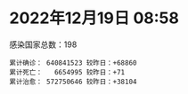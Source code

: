 
# 2022年12月19日 08:58
感染国家总数：198
```
累计确诊： 640841523 较昨日：+68860
累计死亡：   6654995 较昨日：+71
累计治愈： 572750646 较昨日：+38104
```
<div id="main" style="width:100%;height:800px;margin-bottom:10px;"></div>
<div id="second" style="width:100%;height:1000px;margin-bottom:10px;"></div>
<div id="third" style="width:100%;height:1000px;margin-bottom:10px;"></div>
<div id="last" style="width:100%;height:3000px;"></div>

<script>
import * as echarts from "echarts";
export default {
  mounted () {
    this.chart = echarts.init(document.getElementById("main"), "dark")
    this.secondChart = echarts.init(document.getElementById("second"), "dark")
    this.thirdChart = echarts.init(document.getElementById("third"), "dark")
    this.lastChart = echarts.init(document.getElementById("last"), "dark")
    var option = {
      tooltip: { trigger: "axis", axisPointer: { type: "shadow" } },
      legend: {},
      grid: { left: "3%", right: "4%", bottom: "3%", containLabel: true },
      xAxis: { type: "value" },
      yAxis: {
        type: "category", data: ["意大利","日本","韩国","巴西","德国","法国","印度","美国",]
      },
      series: [
        { name: "新增确诊", type: "bar", stack: "total", label: { show: true }, emphasis: { focus: "series" }, data: [0,0,0,11716,0,37264,155,7661,] }, 
        { name: "累计确诊", type: "bar", stack: "total", label: { show: true }, emphasis: { focus: "series" }, data: [24884034,27116473,28188293,35914141,36980882,38891692,44677209,101760135,] }, 
        { name: "新增死亡", type: "bar", stack: "total", label: { show: true }, emphasis: { focus: "series" }, data: [0,0,0,24,0,0,0,2,] }, 
        { name: "累计死亡", type: "bar", stack: "total", label: { show: true }, emphasis: { focus: "series" }, data: [183138,53319,31395,691854,159884,160359,530672,1112967,] }, 
        { name: "累计治愈", type: "bar", stack: "total", label: { show: true }, emphasis: { focus: "series" }, data: [24215242,20921895,27067381,34542868,36236300,37526244,44141728,98837502,] },]
    }
    this.chart.setOption(option);
    var secondOption = {
      tooltip: { trigger: "axis", axisPointer: { type: "shadow" } },
      legend: {},
      grid: { left: "3%", right: "4%", bottom: "3%", containLabel: true },
      xAxis: { type: "value" },
      yAxis: {
        type: "category", data: ["墨西哥","伊朗","荷兰","阿根廷","澳大利亚","越南","西班牙","土耳其","俄罗斯","英国",]
      },
      series: [
        { name: "新增确诊", type: "bar", stack: "total", label: { show: true }, emphasis: { focus: "series" }, data: [0,0,0,0,0,0,0,0,0,0,] }, 
        { name: "累计确诊", type: "bar", stack: "total", label: { show: true }, emphasis: { focus: "series" }, data: [7188862,7560444,8556131,9766975,10972385,11522927,13651239,17042722,21716074,24318154,] }, 
        { name: "新增死亡", type: "bar", stack: "total", label: { show: true }, emphasis: { focus: "series" }, data: [0,0,0,0,0,0,0,0,0,0,] }, 
        { name: "累计死亡", type: "bar", stack: "total", label: { show: true }, emphasis: { focus: "series" }, data: [330795,144664,22942,130041,16692,43179,116658,101492,393000,213892,] }, 
        { name: "累计治愈", type: "bar", stack: "total", label: { show: true }, emphasis: { focus: "series" }, data: [6430349,7335710,8510349,9593883,10546102,10610266,13444388,0,21109668,24692,] },]
    }
    this.secondChart.setOption(secondOption);
    var thirdOption = {
      tooltip: { trigger: "axis", axisPointer: { type: "shadow" } },
      legend: {},
      grid: { left: "3%", right: "4%", bottom: "3%", containLabel: true },
      xAxis: { type: "value" },
      yAxis: {
        type: "category", data: ["以色列","智利","马来西亚","乌克兰","希腊","葡萄牙","奥地利","哥伦比亚","波兰","印度尼西亚",]
      },
      series: [
        { name: "新增确诊", type: "bar", stack: "total", label: { show: true }, emphasis: { focus: "series" }, data: [578,3459,847,0,0,0,3992,0,0,0,] }, 
        { name: "累计确诊", type: "bar", stack: "total", label: { show: true }, emphasis: { focus: "series" }, data: [4748001,4983092,5017863,5350380,5500737,5551364,5648626,6330409,6361588,6709597,] }, 
        { name: "新增死亡", type: "bar", stack: "total", label: { show: true }, emphasis: { focus: "series" }, data: [0,25,6,0,0,0,1,0,0,0,] }, 
        { name: "累计死亡", type: "bar", stack: "total", label: { show: true }, emphasis: { focus: "series" }, data: [11954,62875,36806,110696,34614,25643,21317,141996,118429,160398,] }, 
        { name: "累计治愈", type: "bar", stack: "total", label: { show: true }, emphasis: { focus: "series" }, data: [4724347,4909880,4965321,5228449,5421520,5511075,5576314,6150571,5335940,6519504,] },]
    }
    this.thirdChart.setOption(thirdOption);
    var lastOption = {
      tooltip: { trigger: "axis", axisPointer: { type: "shadow" } },
      legend: {},
      grid: { left: "3%", right: "4%", bottom: "3%", containLabel: true },
      xAxis: { type: "value" },
      yAxis: {
        type: "category", data: ["朝鲜","西撒哈拉","蒙特塞拉特岛","梵蒂冈","红宝石公主号","钻石公主号","圣文森特岛","列支敦士登公国","安圭拉","圣多美和普林西比","特克斯和凯科斯群岛","圣基茨和尼维斯","乍得","塞拉利昂","利比里亚","几内亚比绍","科摩罗","安提瓜和巴布达","尼日尔","厄立特里亚","也门","冈比亚","中非共和国","吉布提","多米尼克","摩纳哥","萨摩亚","赤道几内亚","塔吉克斯坦","南苏丹","尼加拉瓜","格林纳达","直布罗陀","布基纳法索","圣马力诺","东帝汶","刚果（布）","索马里","贝宁","圣卢西亚","马里","海地","莱索托","巴哈马","几内亚","多哥","坦桑尼亚","毛里求斯","阿鲁巴","巴布亚新几内亚","安道尔","加蓬","塞舌尔","布隆迪","叙利亚","不丹","佛得角","毛里塔尼亚","苏丹","马达加斯加","斐济","伯利兹","圭亚那","斯威士兰","法属波利尼西亚","新喀里多尼亚","苏里南","科特迪瓦","马拉维","塞内加尔","刚果（金）","法属圭亚那","巴巴多斯","安哥拉","马耳他","喀麦隆","卢旺达","柬埔寨","波多黎各","牙买加","乌干达","纳米比亚","加纳","马尔代夫","特立尼达和多巴哥","萨尔瓦多","吉尔吉斯斯坦","阿富汗","冰岛","老挝","马提尼克岛","莫桑比克","乌兹别克斯坦","津巴布韦","文莱","尼日利亚","阿尔及利亚","黑山","卢森堡","博茨瓦纳","阿尔巴尼亚","赞比亚","肯尼亚","北马其顿","阿曼","波黑","亚美尼亚","洪都拉斯","卡塔尔","埃塞俄比亚","利比亚","埃及","委内瑞拉","摩尔多瓦","爱沙尼亚","巴勒斯坦","塞浦路斯","缅甸","多米尼加","科威特","斯里兰卡","巴林","巴拉圭","阿塞拜疆","沙特阿拉伯","拉脱维亚","白俄罗斯","乌拉圭","尼泊尔","蒙古国","巴拿马","厄瓜多尔","阿联酋","古巴","玻利维亚","突尼斯","哥斯达黎加","危地马拉","黎巴嫩","克罗地亚","摩洛哥","立陶宛","斯洛文尼亚","保加利亚","哈萨克斯坦","芬兰","挪威","巴基斯坦","爱尔兰","约旦","格鲁吉亚","斯洛伐克","新西兰","孟加拉国","匈牙利","新加坡","塞尔维亚","伊拉克","瑞典","丹麦","罗马尼亚","南非","菲律宾","瑞士","秘鲁","加拿大","捷克","比利时","泰国",]
      },
      series: [
        { name: "新增确诊", type: "bar", stack: "total", label: { show: true }, emphasis: { focus: "series" }, data: [0,0,0,0,0,0,0,0,0,0,0,0,0,0,0,0,0,0,0,0,0,0,0,0,0,0,3,0,0,0,0,0,0,0,0,0,0,0,0,0,3,0,0,0,0,0,0,0,0,0,0,0,0,0,0,0,5,0,0,63,0,0,0,30,0,0,0,0,0,0,0,0,0,0,0,0,0,0,0,0,0,0,0,0,0,0,0,0,0,0,0,0,0,0,0,0,6,26,0,0,15,0,16,0,0,0,0,0,257,77,0,0,0,0,0,0,0,4,0,0,5,52,0,72,0,0,0,0,0,0,0,0,0,23,0,0,0,607,0,0,38,0,0,46,0,0,102,0,0,0,0,0,0,0,0,838,900,0,0,0,0,0,0,0,0,0,0,0,0,] }, 
        { name: "累计确诊", type: "bar", stack: "total", label: { show: true }, emphasis: { focus: "series" }, data: [1,10,11,29,620,712,2298,3026,3904,6279,6463,6560,7648,7760,8043,8848,8979,9106,9931,10189,11945,12586,15311,15690,15760,15833,15970,17186,17786,18368,18491,19613,20252,21631,22615,23379,25375,27300,27982,29550,32767,33876,34490,37491,38191,39339,40806,41363,43693,46557,47606,48973,50355,51018,57423,62521,63164,63425,63663,67684,68451,69376,71757,73992,77704,78244,81581,87911,88220,88891,94970,96389,104944,104946,116114,123993,132811,138387,151732,152669,169810,169946,171023,185651,185708,201785,206553,207037,207771,217373,224826,230816,248625,259356,261440,266381,271174,284352,297757,327511,333650,333746,342336,345197,399119,400769,445881,461988,486484,496160,507112,515645,549085,595745,610393,620816,625562,633555,650990,662747,671813,697810,778895,825409,826516,970286,994037,998047,1000945,1007025,1015970,1024914,1046170,1111670,1130165,1147282,1152466,1184754,1221640,1259369,1270820,1283384,1288339,1290186,1400088,1428446,1472301,1575585,1684717,1746997,1808085,1857968,2019685,2036928,2176249,2189349,2435177,2464375,2651702,3157132,3301662,4046603,4056239,4351857,4412141,4440839,4572868,4658298,4715489,] }, 
        { name: "新增死亡", type: "bar", stack: "total", label: { show: true }, emphasis: { focus: "series" }, data: [0,0,0,0,0,0,0,0,0,0,0,0,0,0,0,0,0,0,0,0,0,0,0,0,0,0,0,0,0,0,0,0,0,0,0,0,0,0,0,0,0,0,0,0,0,0,0,0,0,0,0,0,0,0,0,0,0,0,0,1,0,0,0,0,0,0,0,0,0,0,0,0,0,0,0,0,0,0,0,0,0,0,0,0,0,0,0,0,0,0,0,0,0,0,0,0,0,0,0,0,0,0,4,0,0,0,0,0,0,0,0,0,0,0,0,0,0,0,0,0,0,0,0,0,0,0,0,0,0,0,0,0,0,0,0,0,0,1,0,0,0,0,0,1,0,0,0,0,0,0,0,0,0,0,0,0,6,0,0,0,0,0,0,0,0,0,0,0,0,] }, 
        { name: "累计死亡", type: "bar", stack: "total", label: { show: true }, emphasis: { focus: "series" }, data: [1,1,1,0,10,13,12,59,12,77,36,46,194,126,294,176,161,146,312,103,2159,372,113,189,74,63,29,183,125,138,225,237,110,387,120,138,386,1361,163,404,743,860,706,833,465,290,845,1037,236,669,158,306,172,38,3163,21,412,997,4992,1415,878,688,1285,1422,649,314,1393,830,2685,1968,1461,411,568,1928,811,1965,1467,3056,2609,3447,3630,4080,1461,311,4271,4230,2991,7845,229,758,1076,2229,1637,5622,225,3155,6881,2790,1133,2794,3593,4019,5688,9599,4260,16218,8712,11060,685,7572,6437,24613,5830,11922,2814,5404,1250,19488,4384,2570,16814,1539,19646,9993,9496,6121,7118,7548,12019,2179,8543,35940,2348,8530,22266,29272,9051,19983,10742,17452,16294,9454,6968,38082,13694,7783,4571,30635,8270,14122,16895,20783,3371,29438,48380,1709,17471,25366,21332,7635,67310,102568,65064,14353,217855,48353,42006,33155,33392,] }, 
        { name: "累计治愈", type: "bar", stack: "total", label: { show: true }, emphasis: { focus: "series" }, data: [0,9,2,29,0,699,2233,2948,3879,6202,6395,6513,4874,0,7741,8642,8812,8954,8890,10086,9124,12189,14615,15427,15673,15667,1605,16880,17264,18115,4225,19358,16579,21143,22266,23102,24006,13182,27817,29095,31944,32934,25980,36366,37265,39041,0,39612,42438,43982,47188,48617,50026,50638,54260,61564,62666,62423,58136,66069,66524,68467,70251,72513,0,76260,0,87067,85065,86901,83974,11254,102435,102538,114657,118616,131112,135207,129614,101947,100431,165826,169553,163687,181221,179410,196406,184622,0,0,0,228466,241486,253061,243601,259759,182615,281257,288991,323747,328434,329690,336338,335465,384669,378544,435060,0,484616,475049,500640,442182,541833,504142,524990,614962,612995,608137,644785,660095,654971,695777,0,814869,814041,950319,985592,988310,988911,991193,998085,975192,1027541,1102985,1082631,0,860711,1140683,1087587,1239297,1253671,1265483,1256191,1248145,1383020,1389216,1464848,1538689,1669869,1731007,1776548,1835596,1977388,1986794,2114134,2114565,2405920,2437963,2602101,3141099,3229524,3912506,3973275,4271714,4082755,4339915,4522431,4594031,4649509,] },]
    }
    this.lastChart.setOption(lastOption);

    window.onresize = () => {
      this.chart.resize()
      this.secondChart.resize()
      this.thirdChart.resize()
      this.lastChart.resize()
    }
  }
};
</script>

|国家|新增确诊|累计确诊|新增死亡|累计死亡|累计治愈|
|:--:|---:|---:|---:|---:|---:|
|美国|7661|101760135|2|1112967|98837502|
|印度|155|44677209|0|530672|44141728|
|法国|37264|38891692|0|160359|37526244|
|德国|0|36980882|0|159884|36236300|
|巴西|11716|35914141|24|691854|34542868|
|韩国|0|28188293|0|31395|27067381|
|日本|0|27116473|0|53319|20921895|
|意大利|0|24884034|0|183138|24215242|
|英国|0|24318154|0|213892|24692|
|俄罗斯|0|21716074|0|393000|21109668|
|土耳其|0|17042722|0|101492|0|
|西班牙|0|13651239|0|116658|13444388|
|越南|0|11522927|0|43179|10610266|
|澳大利亚|0|10972385|0|16692|10546102|
|阿根廷|0|9766975|0|130041|9593883|
|荷兰|0|8556131|0|22942|8510349|
|伊朗|0|7560444|0|144664|7335710|
|墨西哥|0|7188862|0|330795|6430349|
|印度尼西亚|0|6709597|0|160398|6519504|
|波兰|0|6361588|0|118429|5335940|
|哥伦比亚|0|6330409|0|141996|6150571|
|奥地利|3992|5648626|1|21317|5576314|
|葡萄牙|0|5551364|0|25643|5511075|
|希腊|0|5500737|0|34614|5421520|
|乌克兰|0|5350380|0|110696|5228449|
|马来西亚|847|5017863|6|36806|4965321|
|智利|3459|4983092|25|62875|4909880|
|以色列|578|4748001|0|11954|4724347|
|泰国|0|4715489|0|33392|4649509|
|比利时|0|4658298|0|33155|4594031|
|捷克|0|4572868|0|42006|4522431|
|加拿大|0|4440839|0|48353|4339915|
|秘鲁|0|4412141|0|217855|4082755|
|瑞士|0|4351857|0|14353|4271714|
|菲律宾|0|4056239|0|65064|3973275|
|南非|0|4046603|0|102568|3912506|
|罗马尼亚|0|3301662|0|67310|3229524|
|丹麦|0|3157132|0|7635|3141099|
|瑞典|0|2651702|0|21332|2602101|
|伊拉克|0|2464375|0|25366|2437963|
|塞尔维亚|900|2435177|6|17471|2405920|
|新加坡|838|2189349|0|1709|2114565|
|匈牙利|0|2176249|0|48380|2114134|
|孟加拉国|0|2036928|0|29438|1986794|
|新西兰|0|2019685|0|3371|1977388|
|斯洛伐克|0|1857968|0|20783|1835596|
|格鲁吉亚|0|1808085|0|16895|1776548|
|约旦|0|1746997|0|14122|1731007|
|爱尔兰|0|1684717|0|8270|1669869|
|巴基斯坦|0|1575585|0|30635|1538689|
|挪威|102|1472301|0|4571|1464848|
|芬兰|0|1428446|0|7783|1389216|
|哈萨克斯坦|0|1400088|0|13694|1383020|
|保加利亚|46|1290186|1|38082|1248145|
|斯洛文尼亚|0|1288339|0|6968|1256191|
|立陶宛|0|1283384|0|9454|1265483|
|摩洛哥|38|1270820|0|16294|1253671|
|克罗地亚|0|1259369|0|17452|1239297|
|黎巴嫩|0|1221640|0|10742|1087587|
|危地马拉|607|1184754|1|19983|1140683|
|哥斯达黎加|0|1152466|0|9051|860711|
|突尼斯|0|1147282|0|29272|0|
|玻利维亚|0|1130165|0|22266|1082631|
|古巴|23|1111670|0|8530|1102985|
|阿联酋|0|1046170|0|2348|1027541|
|厄瓜多尔|0|1024914|0|35940|975192|
|巴拿马|0|1015970|0|8543|998085|
|蒙古国|0|1007025|0|2179|991193|
|尼泊尔|0|1000945|0|12019|988911|
|乌拉圭|0|998047|0|7548|988310|
|白俄罗斯|0|994037|0|7118|985592|
|拉脱维亚|0|970286|0|6121|950319|
|沙特阿拉伯|0|826516|0|9496|814041|
|阿塞拜疆|72|825409|0|9993|814869|
|巴拉圭|0|778895|0|19646|0|
|巴林|52|697810|0|1539|695777|
|斯里兰卡|5|671813|0|16814|654971|
|科威特|0|662747|0|2570|660095|
|多米尼加|0|650990|0|4384|644785|
|缅甸|4|633555|0|19488|608137|
|塞浦路斯|0|625562|0|1250|612995|
|巴勒斯坦|0|620816|0|5404|614962|
|爱沙尼亚|0|610393|0|2814|524990|
|摩尔多瓦|0|595745|0|11922|504142|
|委内瑞拉|0|549085|0|5830|541833|
|埃及|0|515645|0|24613|442182|
|利比亚|0|507112|0|6437|500640|
|埃塞俄比亚|77|496160|0|7572|475049|
|卡塔尔|257|486484|0|685|484616|
|洪都拉斯|0|461988|0|11060|0|
|亚美尼亚|0|445881|0|8712|435060|
|波黑|0|400769|0|16218|378544|
|阿曼|0|399119|0|4260|384669|
|北马其顿|0|345197|0|9599|335465|
|肯尼亚|16|342336|4|5688|336338|
|赞比亚|0|333746|0|4019|329690|
|阿尔巴尼亚|15|333650|0|3593|328434|
|博茨瓦纳|0|327511|0|2794|323747|
|卢森堡|0|297757|0|1133|288991|
|黑山|26|284352|0|2790|281257|
|阿尔及利亚|6|271174|0|6881|182615|
|尼日利亚|0|266381|0|3155|259759|
|文莱|0|261440|0|225|243601|
|津巴布韦|0|259356|0|5622|253061|
|乌兹别克斯坦|0|248625|0|1637|241486|
|莫桑比克|0|230816|0|2229|228466|
|马提尼克岛|0|224826|0|1076|0|
|老挝|0|217373|0|758|0|
|冰岛|0|207771|0|229|0|
|阿富汗|0|207037|0|7845|184622|
|吉尔吉斯斯坦|0|206553|0|2991|196406|
|萨尔瓦多|0|201785|0|4230|179410|
|特立尼达和多巴哥|0|185708|0|4271|181221|
|马尔代夫|0|185651|0|311|163687|
|加纳|0|171023|0|1461|169553|
|纳米比亚|0|169946|0|4080|165826|
|乌干达|0|169810|0|3630|100431|
|牙买加|0|152669|0|3447|101947|
|波多黎各|0|151732|0|2609|129614|
|柬埔寨|0|138387|0|3056|135207|
|卢旺达|0|132811|0|1467|131112|
|喀麦隆|0|123993|0|1965|118616|
|马耳他|0|116114|0|811|114657|
|安哥拉|0|104946|0|1928|102538|
|巴巴多斯|0|104944|0|568|102435|
|法属圭亚那|0|96389|0|411|11254|
|刚果（金）|0|94970|0|1461|83974|
|塞内加尔|0|88891|0|1968|86901|
|马拉维|0|88220|0|2685|85065|
|科特迪瓦|0|87911|0|830|87067|
|苏里南|0|81581|0|1393|0|
|新喀里多尼亚|0|78244|0|314|76260|
|法属波利尼西亚|0|77704|0|649|0|
|斯威士兰|30|73992|0|1422|72513|
|圭亚那|0|71757|0|1285|70251|
|伯利兹|0|69376|0|688|68467|
|斐济|0|68451|0|878|66524|
|马达加斯加|63|67684|1|1415|66069|
|苏丹|0|63663|0|4992|58136|
|毛里塔尼亚|0|63425|0|997|62423|
|佛得角|5|63164|0|412|62666|
|不丹|0|62521|0|21|61564|
|叙利亚|0|57423|0|3163|54260|
|布隆迪|0|51018|0|38|50638|
|塞舌尔|0|50355|0|172|50026|
|加蓬|0|48973|0|306|48617|
|安道尔|0|47606|0|158|47188|
|巴布亚新几内亚|0|46557|0|669|43982|
|阿鲁巴|0|43693|0|236|42438|
|毛里求斯|0|41363|0|1037|39612|
|坦桑尼亚|0|40806|0|845|0|
|多哥|0|39339|0|290|39041|
|几内亚|0|38191|0|465|37265|
|巴哈马|0|37491|0|833|36366|
|莱索托|0|34490|0|706|25980|
|海地|0|33876|0|860|32934|
|马里|3|32767|0|743|31944|
|圣卢西亚|0|29550|0|404|29095|
|贝宁|0|27982|0|163|27817|
|索马里|0|27300|0|1361|13182|
|刚果（布）|0|25375|0|386|24006|
|东帝汶|0|23379|0|138|23102|
|圣马力诺|0|22615|0|120|22266|
|布基纳法索|0|21631|0|387|21143|
|直布罗陀|0|20252|0|110|16579|
|格林纳达|0|19613|0|237|19358|
|尼加拉瓜|0|18491|0|225|4225|
|南苏丹|0|18368|0|138|18115|
|塔吉克斯坦|0|17786|0|125|17264|
|赤道几内亚|0|17186|0|183|16880|
|萨摩亚|3|15970|0|29|1605|
|摩纳哥|0|15833|0|63|15667|
|多米尼克|0|15760|0|74|15673|
|吉布提|0|15690|0|189|15427|
|中非共和国|0|15311|0|113|14615|
|冈比亚|0|12586|0|372|12189|
|也门|0|11945|0|2159|9124|
|厄立特里亚|0|10189|0|103|10086|
|尼日尔|0|9931|0|312|8890|
|安提瓜和巴布达|0|9106|0|146|8954|
|科摩罗|0|8979|0|161|8812|
|几内亚比绍|0|8848|0|176|8642|
|利比里亚|0|8043|0|294|7741|
|塞拉利昂|0|7760|0|126|0|
|乍得|0|7648|0|194|4874|
|圣基茨和尼维斯|0|6560|0|46|6513|
|特克斯和凯科斯群岛|0|6463|0|36|6395|
|圣多美和普林西比|0|6279|0|77|6202|
|安圭拉|0|3904|0|12|3879|
|列支敦士登公国|0|3026|0|59|2948|
|圣文森特岛|0|2298|0|12|2233|
|钻石公主号|0|712|0|13|699|
|红宝石公主号|0|620|0|10|0|
|梵蒂冈|0|29|0|0|29|
|蒙特塞拉特岛|0|11|0|1|2|
|西撒哈拉|0|10|0|1|9|
|朝鲜|0|1|0|1|0|

